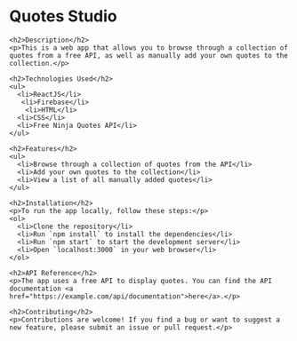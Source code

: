 
  <body>
    <h1>Quotes Studio</h1>
    
    <h2>Description</h2>
    <p>This is a web app that allows you to browse through a collection of quotes from a free API, as well as manually add your own quotes to the collection.</p>
    
    <h2>Technologies Used</h2>
    <ul>
      <li>ReactJS</li>
       <li>Firebase</li>
        <li>HTML</li>
      <li>CSS</li>
      <li>Free Ninja Quotes API</li>
    </ul>
    
    <h2>Features</h2>
    <ul>
      <li>Browse through a collection of quotes from the API</li>
      <li>Add your own quotes to the collection</li>
      <li>View a list of all manually added quotes</li>
    </ul>
    
    <h2>Installation</h2>
    <p>To run the app locally, follow these steps:</p>
    <ol>
      <li>Clone the repository</li>
      <li>Run `npm install` to install the dependencies</li>
      <li>Run `npm start` to start the development server</li>
      <li>Open `localhost:3000` in your web browser</li>
    </ol>
    
    <h2>API Reference</h2>
    <p>The app uses a free API to display quotes. You can find the API documentation <a href="https://example.com/api/documentation">here</a>.</p>
    
    <h2>Contributing</h2>
    <p>Contributions are welcome! If you find a bug or want to suggest a new feature, please submit an issue or pull request.</p>
    
    
  </body>

